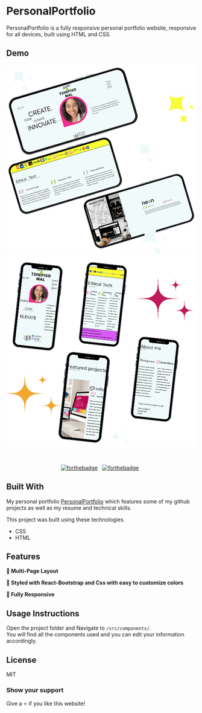 # PersonalPortfolio

PersonalPortfolio is a fully responsive personal portfolio website, responsive for all devices, built using HTML and CSS.

## Demo

![PersonalPortfolio Desktop Demo](assets/desktop.png "Desktop Demo")
![PersonalPortfolio Mobile Demo](assets/mobile.png "Mobile Demo")

<br/>

<center>

[![forthebadge](https://forthebadge.com/images/badges/built-with-love.svg)](https://forthebadge.com) &nbsp;
[![forthebadge](https://forthebadge.com/images/badges/open-source.svg)](https://forthebadge.com) &nbsp;

</center>

## Built With

My personal portfolio <a href="https://maltsh.github.io/PersonalPortfolio/" target="_blank">PersonalPortfolio</a> which features some of my github projects as well as my resume and technical skills.<br/>

This project was built using these technologies.

- CSS
- HTML

## Features

**📖 Multi-Page Layout**

**🎨 Styled with React-Bootstrap and Css with easy to customize colors**

**📱 Fully Responsive**

## Usage Instructions

Open the project folder and Navigate to `/src/components/`. <br/>
You will find all the components used and you can edit your information accordingly.

## License

MIT

### Show your support

Give a ⭐ if you like this website!

